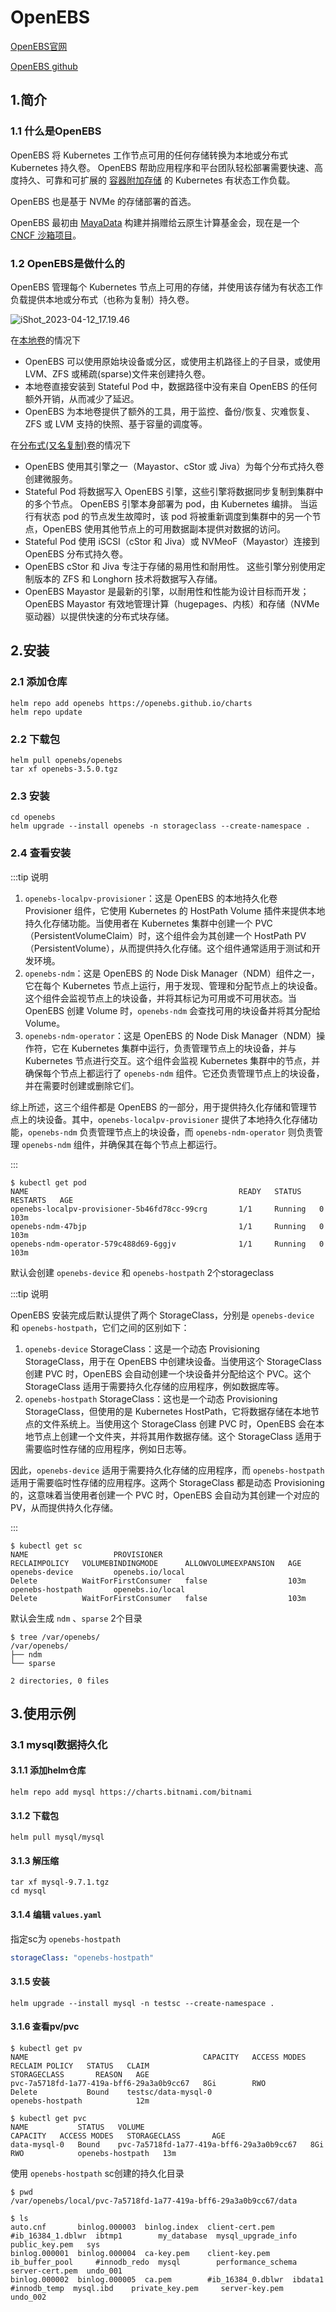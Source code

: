 # OpenEBS

[OpenEBS官网](https://openebs.io/)

[OpenEBS github](https://github.com/openebs/openebs)



## 1.简介

### 1.1 什么是OpenEBS 

OpenEBS 将 Kubernetes 工作节点可用的任何存储转换为本地或分布式 Kubernetes 持久卷。 OpenEBS 帮助应用程序和平台团队轻松部署需要快速、高度持久、可靠和可扩展的 [容器附加存储](https://openebs.io/docs/concepts/cas)  的 Kubernetes 有状态工作负载。

OpenEBS 也是基于 NVMe 的存储部署的首选。

OpenEBS 最初由 [MayaData](https://mayadata.io/) 构建并捐赠给云原生计算基金会，现在是一个 [CNCF 沙箱项目](https://www.cncf.io/sandbox-projects/)。



### 1.2 OpenEBS是做什么的

OpenEBS 管理每个 Kubernetes 节点上可用的存储，并使用该存储为有状态工作负载提供本地或分布式（也称为复制）持久卷。

![iShot_2023-04-12_17.19.46](https://raw.githubusercontent.com/pptfz/picgo-images/master/img/iShot_2023-04-12_17.19.46.png)





在[本地卷](https://openebs.io/docs/#local-volumes)的情况下

- OpenEBS 可以使用原始块设备或分区，或使用主机路径上的子目录，或使用 LVM、ZFS 或稀疏(sparse)文件来创建持久卷。
- 本地卷直接安装到 Stateful Pod 中，数据路径中没有来自 OpenEBS 的任何额外开销，从而减少了延迟。
- OpenEBS 为本地卷提供了额外的工具，用于监控、备份/恢复、灾难恢复、ZFS 或 LVM 支持的快照、基于容量的调度等。





在[分布式(又名复制)卷](https://openebs.io/docs/#replicated-volumes)的情况下

- OpenEBS 使用其引擎之一（Mayastor、cStor 或 Jiva）为每个分布式持久卷创建微服务。
- Stateful Pod 将数据写入 OpenEBS 引擎，这些引擎将数据同步复制到集群中的多个节点。 OpenEBS 引擎本身部署为 pod，由 Kubernetes 编排。 当运行有状态 pod 的节点发生故障时，该 pod 将被重新调度到集群中的另一个节点，OpenEBS 使用其他节点上的可用数据副本提供对数据的访问。
- Stateful Pod 使用 iSCSI（cStor 和 Jiva）或 NVMeoF（Mayastor）连接到 OpenEBS 分布式持久卷。
- OpenEBS cStor 和 Jiva 专注于存储的易用性和耐用性。 这些引擎分别使用定制版本的 ZFS 和 Longhorn 技术将数据写入存储。
- OpenEBS Mayastor 是最新的引擎，以耐用性和性能为设计目标而开发； OpenEBS Mayastor 有效地管理计算（hugepages、内核）和存储（NVMe 驱动器）以提供快速的分布式块存储。





## 2.安装

### 2.1 添加仓库

```shell
helm repo add openebs https://openebs.github.io/charts
helm repo update
```



### 2.2 下载包

```shell
helm pull openebs/openebs
tar xf openebs-3.5.0.tgz
```



### 2.3 安装

```shell
cd openebs
helm upgrade --install openebs -n storageclass --create-namespace .
```



### 2.4 查看安装

:::tip 说明

1. `openebs-localpv-provisioner`：这是 OpenEBS 的本地持久化卷 Provisioner 组件，它使用 Kubernetes 的 HostPath Volume 插件来提供本地持久化存储功能。当使用者在 Kubernetes 集群中创建一个 PVC（PersistentVolumeClaim）时，这个组件会为其创建一个 HostPath PV（PersistentVolume），从而提供持久化存储。这个组件通常适用于测试和开发环境。
2. `openebs-ndm`：这是 OpenEBS 的 Node Disk Manager（NDM）组件之一，它在每个 Kubernetes 节点上运行，用于发现、管理和分配节点上的块设备。这个组件会监视节点上的块设备，并将其标记为可用或不可用状态。当 OpenEBS 创建 Volume 时，`openebs-ndm` 会查找可用的块设备并将其分配给 Volume。
3. `openebs-ndm-operator`：这是 OpenEBS 的 Node Disk Manager（NDM）操作符，它在 Kubernetes 集群中运行，负责管理节点上的块设备，并与 Kubernetes 节点进行交互。这个组件会监视 Kubernetes 集群中的节点，并确保每个节点上都运行了 `openebs-ndm` 组件。它还负责管理节点上的块设备，并在需要时创建或删除它们。

综上所述，这三个组件都是 OpenEBS 的一部分，用于提供持久化存储和管理节点上的块设备。其中，`openebs-localpv-provisioner` 提供了本地持久化存储功能，`openebs-ndm` 负责管理节点上的块设备，而 `openebs-ndm-operator` 则负责管理 `openebs-ndm` 组件，并确保其在每个节点上都运行。

:::

```shell
$ kubectl get pod
NAME                                               READY   STATUS    RESTARTS   AGE
openebs-localpv-provisioner-5b46fd78cc-99crg       1/1     Running   0          103m
openebs-ndm-47bjp                                  1/1     Running   0          103m
openebs-ndm-operator-579c488d69-6ggjv              1/1     Running   0          103m
```



默认会创建 `openebs-device` 和 `openebs-hostpath` 2个storageclass

:::tip 说明

OpenEBS 安装完成后默认提供了两个 StorageClass，分别是 `openebs-device` 和 `openebs-hostpath`，它们之间的区别如下：

1. `openebs-device` StorageClass：这是一个动态 Provisioning StorageClass，用于在 OpenEBS 中创建块设备。当使用这个 StorageClass 创建 PVC 时，OpenEBS 会自动创建一个块设备并分配给这个 PVC。这个 StorageClass 适用于需要持久化存储的应用程序，例如数据库等。
2. `openebs-hostpath` StorageClass：这也是一个动态 Provisioning StorageClass，但使用的是 Kubernetes HostPath，它将数据存储在本地节点的文件系统上。当使用这个 StorageClass 创建 PVC 时，OpenEBS 会在本地节点上创建一个文件夹，并将其用作数据存储。这个 StorageClass 适用于需要临时性存储的应用程序，例如日志等。

因此，`openebs-device` 适用于需要持久化存储的应用程序，而 `openebs-hostpath` 适用于需要临时性存储的应用程序。这两个 StorageClass 都是动态 Provisioning 的，这意味着当使用者创建一个 PVC 时，OpenEBS 会自动为其创建一个对应的 PV，从而提供持久化存储。

:::

```shell
$ kubectl get sc
NAME                   PROVISIONER                                     RECLAIMPOLICY   VOLUMEBINDINGMODE      ALLOWVOLUMEEXPANSION   AGE
openebs-device         openebs.io/local                                Delete          WaitForFirstConsumer   false                  103m
openebs-hostpath       openebs.io/local                                Delete          WaitForFirstConsumer   false                  103m
```





默认会生成 `ndm` 、`sparse` 2个目录

```shell
$ tree /var/openebs/
/var/openebs/
├── ndm
└── sparse

2 directories, 0 files
```





## 3.使用示例

### 3.1 mysql数据持久化

#### 3.1.1 添加helm仓库

```shell
helm repo add mysql https://charts.bitnami.com/bitnami
```



#### 3.1.2 下载包

```shell
helm pull mysql/mysql
```



#### 3.1.3 解压缩

```shell
tar xf mysql-9.7.1.tgz
cd mysql
```



#### 3.1.4 编辑 `values.yaml`

指定sc为 `openebs-hostpath`

```yaml
storageClass: "openebs-hostpath"
```



#### 3.1.5 安装

```shell
helm upgrade --install mysql -n testsc --create-namespace .
```



#### 3.1.6 查看pv/pvc

```shell
$ kubectl get pv 
NAME                                       CAPACITY   ACCESS MODES   RECLAIM POLICY   STATUS   CLAIM                                              STORAGECLASS       REASON   AGE
pvc-7a5718fd-1a77-419a-bff6-29a3a0b9cc67   8Gi        RWO            Delete           Bound    testsc/data-mysql-0                                openebs-hostpath            12m
```



```shell
$ kubectl get pvc
NAME           STATUS   VOLUME                                     CAPACITY   ACCESS MODES   STORAGECLASS       AGE
data-mysql-0   Bound    pvc-7a5718fd-1a77-419a-bff6-29a3a0b9cc67   8Gi        RWO            openebs-hostpath   13m
```



使用 `openebs-hostpath` sc创建的持久化目录

```shell
$ pwd
/var/openebs/local/pvc-7a5718fd-1a77-419a-bff6-29a3a0b9cc67/data

$ ls
auto.cnf       binlog.000003  binlog.index  client-cert.pem    #ib_16384_1.dblwr  ibtmp1        my_database  mysql_upgrade_info  public_key.pem   sys
binlog.000001  binlog.000004  ca-key.pem    client-key.pem     ib_buffer_pool     #innodb_redo  mysql        performance_schema  server-cert.pem  undo_001
binlog.000002  binlog.000005  ca.pem        #ib_16384_0.dblwr  ibdata1            #innodb_temp  mysql.ibd    private_key.pem     server-key.pem   undo_002
```

